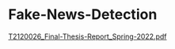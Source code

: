 # Fake-News-Detection


[T2120026_Final-Thesis-Report_Spring-2022.pdf](https://github.com/AfrinShahana/Fake-News-Detection/files/11524197/T2120026_Final-Thesis-Report_Spring-2022.pdf)
